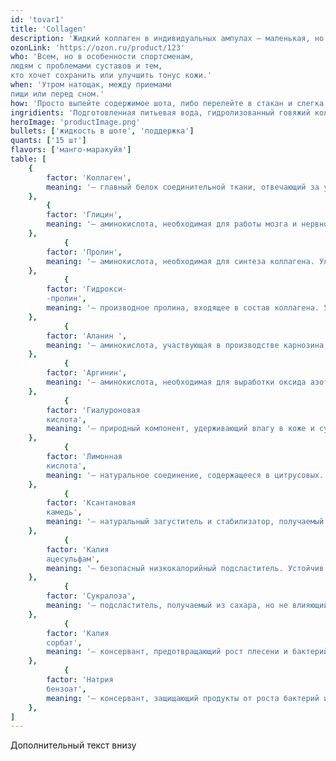 ```yaml
---
id: 'tovar1'
title: 'Collagen'
description: 'Жидкий коллаген в индивидуальных ампулах — маленькая, но вкусная инвестиция в красоту и молодость. Гидролизованный коллаген лучше усваивается и быстрее достигает кожи, суставов, волос и ногтей, поддерживая их здоровье.'
ozonLink: 'https://ozon.ru/product/123'
who: 'Всем, но в особенности спортсменам,
людям с проблемами суставов и тем,
кто хочет сохранить или улучшить тонус кожи.'
when: 'Утром натощак, между приемами
пищи или перед сном.'
how: 'Просто выпейте содержимое шота, либо перелейте в стакан и слегка разбавьте водой'
ingridients: 'Подготовленная питьевая вода, гидролизованный говяжий коллаген, регулятор кислотности – лимонная кислота, ароматизатор пищевой, подсластители – сукралоза, калия ацесульфам, загуститель – ксантановая камедь,  консерванты – калия сорбат, натрия бензоат.'
heroImage: 'productImage.png'
bullets: ['жидкость в шоте', 'поддержка']
quants: ['15 шт']
flavors: ['манго-маракуйя']
table: [
    {
        factor: 'Коллаген',
        meaning: '— главный белок соединительной ткани, отвечающий за упругость кожи, здоровье суставов, волос и ногтей. Участвует в регенерации клеток и поддерживает эластичность тканей. Коллаген состоит из следующих аминокислот:'
    },
        {
        factor: 'Глицин',
        meaning: '— аминокислота, необходимая для работы мозга и нервной системы. Помогает снижать стресс, улучшает сон, поддерживает когнитивные функции и участвует в синтезе коллагена. Естественно содержится в белках и играет важную роль в обмене веществ.'
    },
            {
        factor: 'Пролин',
        meaning: '— аминокислота, необходимая для синтеза коллагена. Улучшает эластичность кожи, способствует заживлению тканей и поддерживает здоровье суставов.'
    },
            {
        factor: 'Гидрокси-
        -пролин',
        meaning: '— производное пролина, входящее в состав коллагена. Участвует в формировании прочных коллагеновых волокон, помогая поддерживать упругость кожи и прочность связок.'
    },
            {
        factor: 'Аланин ',
        meaning: '— аминокислота, участвующая в производстве карнозина, который защищает мозг и нервную систему от окислительного стресса. Улучшает когнитивную выносливость, снижает умственную усталость и может повышать концентрацию, что делает его полезным не только для спортсменов, но и для людей с высокой умственной нагрузкой.'
    },
            {
        factor: 'Аргинин',
        meaning: '— аминокислота, необходимая для выработки оксида азота, который расширяет сосуды, улучшает кровоток, ускоряет заживление ран и поддерживает иммунитет.'
    },
            {
        factor: 'Гиалуроновая
        кислота',
        meaning: '— природный компонент, удерживающий влагу в коже и суставах. Обеспечивает увлажнение, способствует заживлению и защищает клетки от преждевременного старения.'
    },
            {
        factor: 'Лимонная
        кислота',
        meaning: '— натуральное соединение, содержащееся в цитрусовых. Обладает слабокислым вкусом, регулирует pH продуктов и предотвращает их порчу. Полностью безопасна, используется даже в детском питании.'
    },
            {
        factor: 'Ксантановая
        камедь',
        meaning: '— натуральный загуститель и стабилизатор, получаемый из ферментации. Улучшает консистенцию напитков и предотвращает расслоение. Полностью безопасен и не хорошо выводится организмом.'
    },
            {
        factor: 'Калия
        ацесульфам',
        meaning: '— безопасный низкокалорийный подсластитель. Устойчив к высоким температурам и широко используется в безалкогольных напитках, жевательной резинке и спортивном питании.'
    },
            {
        factor: 'Сукралоза',
        meaning: '— подсластитель, получаемый из сахара, но не влияющий на уровень глюкозы в крови. В сотни раз слаще сахара, но не калорийна. Безопасность подтверждена исследованиями и одобрена ВОЗ и FDA.'
    },
            {
        factor: 'Калия
        сорбат',
        meaning: '— консервант, предотвращающий рост плесени и бактерий. Используется в продуктах питания и косметике, считается безопасным при соблюдении допустимых норм.'
    },
            {
        factor: 'Натрия
        бензоат',
        meaning: '— консервант, защищающий продукты от роста бактерий и дрожжей. Одобрен международными регуляторами и безопасен при умеренном потреблении.'
    },
]
---
```


Дополнительный текст внизу
